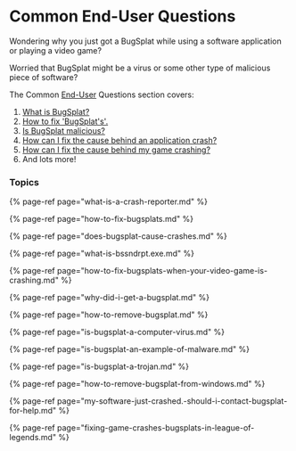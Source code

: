 # Common End-User Questions

Wondering why you just got a BugSplat while using a software application or playing a video game?  

Worried that BugSplat might be a virus or some other type of malicious piece of software?

The Common [End-User](../../bugsplat-terminology.md#end-users) Questions section covers: 

1. [What is BugSplat?](../../../about/what-is-bugsplat.md) 
2. [How to fix 'BugSplat's'.](how-to-fix-bugsplats.md)
3. [Is BugSplat malicious? ](is-bugsplat-a-computer-virus.md)
4. [How can I fix the cause behind an application crash?](how-to-fix-bugsplats-when-your-video-game-is-crashing.md)
5. [How can I fix the cause behind my game crashing?](fixing-game-crashes-bugsplats-in-league-of-legends.md)
6. And lots more!



### Topics 

{% page-ref page="what-is-a-crash-reporter.md" %}

{% page-ref page="how-to-fix-bugsplats.md" %}

{% page-ref page="does-bugsplat-cause-crashes.md" %}

{% page-ref page="what-is-bssndrpt.exe.md" %}

{% page-ref page="how-to-fix-bugsplats-when-your-video-game-is-crashing.md" %}

{% page-ref page="why-did-i-get-a-bugsplat.md" %}

{% page-ref page="how-to-remove-bugsplat.md" %}

{% page-ref page="is-bugsplat-a-computer-virus.md" %}

{% page-ref page="is-bugsplat-an-example-of-malware.md" %}

{% page-ref page="is-bugsplat-a-trojan.md" %}

{% page-ref page="how-to-remove-bugsplat-from-windows.md" %}

{% page-ref page="my-software-just-crashed.-should-i-contact-bugsplat-for-help.md" %}

{% page-ref page="fixing-game-crashes-bugsplats-in-league-of-legends.md" %}



